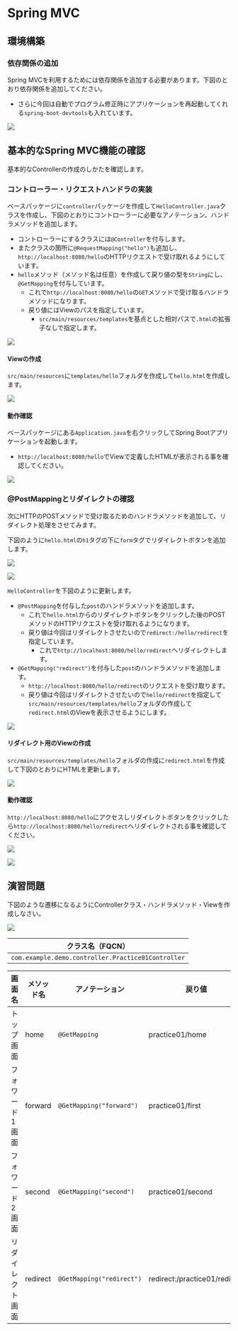 # Spring MVC

## 環境構築


### 依存関係の追加

Spring MVCを利用するためには依存関係を追加する必要があります。下図のとおり依存関係を追加してください。

- さらに今回は自動でプログラム修正時にアプリケーションを再起動してくれる`spring-boot-devtools`も入れています。

![](img/spring-mvc-setting.png)

## 基本的なSpring MVC機能の確認

基本的なControllerの作成のしかたを確認します。

### コントローラー・リクエストハンドラの実装

ベースパッケージに`controller`パッケージを作成して`HelloController.java`クラスを作成し、下図のとおりにコントローラーに必要なアノテーション、ハンドラメソッドを追加します。

- コントローラーにするクラスには`@Controller`を付与します。
- またクラスの箇所に`@RequestMapping("hello")`も追加し、`http://localhost:8080/hello`のHTTPリクエストで受け取れるようにしています。
- `hello`メソッド（メソッド名は任意）を作成して戻り値の型を`String`にし、`@GetMapping`を付与しています。
  - これで`http://localhost:8080/hello`の`GET`メソッドで受け取るハンドラメソッドになります。
  - 戻り値にはViewのパスを指定しています。
    - `src/main/resources/templates`を基点とした相対パスで`.html`の拡張子なしで指定します。

![](img/spring-basic-01.png)

#### Viewの作成

`src/main/resources`に`templates/hello`フォルダを作成して`hello.html`を作成します。

![](img/spring-basic-02.png)

#### 動作確認

ベースパッケージにある`Application.java`を右クリックしてSpring Bootアプリケーションを起動します。

- `http://localhost:8080/hello`でViewで定義したHTMLが表示される事を確認してください。

![](img/spring-basic-03.png)

### @PostMappingとリダイレクトの確認

次にHTTPのPOSTメソッドで受け取るためのハンドラメソッドを追加して、リダイレクト処理をさせてみます。

下図のように`hello.html`の`h1`タグの下に`form`タグでリダイレクトボタンを追加します。

![](img/springmvc-basic-04.png)

![](img/springmvc-basic-05.png)

`HelloController`を下図のように更新します。

- `@PostMapping`を付与した`post`のハンドラメソッドを追加します。
  - これで`hello.html`からのリダイレクトボタンをクリックした後のPOSTメソッドのHTTPリクエストを受け取れるようになります。
  - 戻り値は今回はリダイレクトさせたいので`redirect:/hello/redirect`を指定しています。
    - これで`http://localhost:8080/hello/redirect`へリダイレクトします。
- `@GetMapping("redirect")`を付与した`post`のハンドラメソッドを追加します。
  - `http://localhost:8080/hello/redirect`のリクエストを受け取ります。
  - 戻り値は今回はリダイレクトさせたいので`hello/redirect`を指定して`src/main/resources/templates/hello`フォルダの作成して`redirect.html`のViewを表示させるようにします。

![](img/springmvc-basic--06.png)

#### リダイレクト用のViewの作成

`src/main/resources/templates/hello`フォルダの作成に`redirect.html`を作成して下図のとおりにHTMLを更新します。

![](img/springmvc-basic-07.png)

#### 動作確認

`http://localhost:8080/hello`にアクセスしリダイレクトボタンをクリックしたら`http://localhost:8080/hello/redirect`へリダイレクトされる事を確認してください。

![](img/springmvc-basic-08.png)

![](img/springmvc-basic-09.png)

## 演習問題

下図のような遷移になるようにControllerクラス・ハンドラメソッド・Viewを作成しなさい。

![](img/springmvc-practice-01.png)

|クラス名（FQCN）|
|---|
|`com.example.demo.controller.Practice01Controller`|

画面名|メソッド名|アノテーション|戻り値
---|---|---|---
トップ画面|home|`@GetMapping`|practice01/home
フォワード1画面|forward|`@GetMapping("forward")`|practice01/first
フォワード2画面|second|`@GetMapping("second")`|practice01/second
リダイレクト画面|redirect|`@GetMapping("redirect")`|redirect:/practice01/redirect